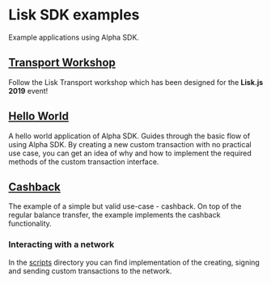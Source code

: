 # Lisk SDK examples

Example applications using Alpha SDK.

## [Transport Workshop](./transport/Workshop2.adoc)
Follow the Lisk Transport workshop which has been designed for the **Lisk.js 2019** event!

## [Hello World](./hello_world/README.md)
A hello world application of Alpha SDK. Guides through the basic flow of using Alpha SDK. By creating a new custom transaction with no practical use case, you can get an idea of why and how to implement the required methods of the custom transaction interface.

## [Cashback](./cashback/README.md)

The example of a simple but valid use-case - cashback. On top of the regular balance transfer, the example implements the cashback functionality. 

### Interacting with a network
In the [scripts](./scripts) directory you can find implementation of the creating, signing and sending custom transactions to the network. 


